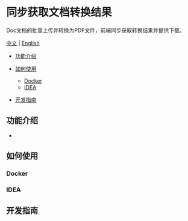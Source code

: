 # 同步获取文档转换结果 

Doc文档的批量上传并转换为PDF文件，前端同步获取转换结果并提供下载。 

[中文](https://github.com/liumapp/synchronizing-doc-convert-results/blob/master/README_CN.md) | [English](https://github.com/liumapp/simple-sdk-example/blob/master/README.md)

* [功能介绍](#功能介绍)
* [如何使用](#如何使用)
	* [Docker](#Docker)
	* [IDEA](#IDEA)

* [开发指南](#开发指南)

## 功能介绍

* 


## 如何使用

### Docker

### IDEA

## 开发指南






